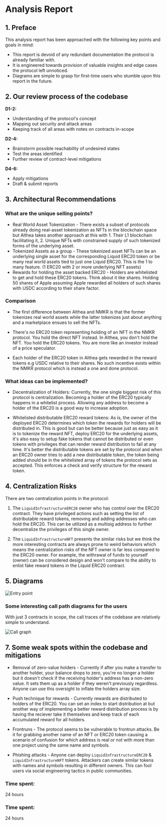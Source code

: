 # Analysis Report

## 1. Preface

This analysis report has been approached with the following key points and goals in mind:

 - This report is devoid of any redundant documentation the protocol is already familiar with.
 - It is engineered towards provision of valuable insights and edge cases the protocol left unnoticed.
 - Diagrams are simple to grasp for first-time users who stumble upon this report in the future.

## 2. Our review process of the codebase

**D1-2:**
 - Understanding of the protocol's concept
 - Mapping out security and attack areas
 - Keeping track of all areas with notes on contracts in-scope

**D2-4:**
 - Brainstorm possible reachability of undesired states
 - Test the areas identified
 - Further review of contract-level mitigations

**D4-6:**
 - Apply mitigations
 - Draft & submit reports

## 3. Architectural Recommendations

### What are the unique selling points?
  - Real World Asset Tokenization - There exists a subset of protocols already doing real-asset tokenization as NFTs in the blockchain space but Althea takes another approach at this with 1. Their L1 blockchain facilitating it, 2. Unique NFTs with constrained supply of such tokenized forms of the underlying asset.
 - Tokenized Assets as a group - These tokenized asset NFTs can be an underlying single asset for the corresponding Liquid ERC20 token or be many real world assets tied to just one Liquid ERC20. This is the 1 to many feature. (1 ERC20 with 2 or more underlying NFT assets)
 - Rewards for holding the asset backed ERC20 - Holders are whitelisted to get and hold these ERC20 tokens. Think about it like shares. Holding 50 shares of Apple assuming Apple rewarded all holders of such shares with USDC according to their share factor.

### Comparison
 - The first difference between Althea and NMKR is that the former tokenizes real world assets while the latter tokenizes just about anything and a marketplace ensues to sell the NFTs.

 - There's no ERC20 token representing holding of an NFT in the NMKR protocol. You hold the direct NFT instead. In Althea, you don't hold the NFT. You hold the ERC20 tokens. You are more like an investor instead of a price speculator.

 - Each holder of the ERC20 token in Althea gets rewarded in the reward tokens e.g USDC relative to their shares. No such incentive exists within the NMKR protocol which is instead a one and done protocol.

### What ideas can be implemented?
 - Decentralization of Holders: Currently, the one single biggest risk of this protocol is centralization. Becoming a holder of the ERC20 typically happens in a whitelist process. Allowing any address to become a holder of the ERC20 is a good way to increase adoption.

 - Whitelisted distributable ERC20 reward tokens: As is, the owner of the deployed ERC20 determines which token the rewards for holders will be distributed in. This is good but can be better because just as easy as it is to tokenize the reward NFT, deploy ERC20 for the underlying assets, it's also easy to setup fake tokens that cannot be distributed or even tokens with privileges that can render reward distribution to fail at any time. It's better the distributable tokens are set by the protocol and when an ERC20 owner tries to add a new distributable token, the token being added should be in the whitelisted array of tokens the protocol sets as accepted. This enforces a check and verify structure for the reward token.

## 4. Centralization Risks

There are two centralization points in the protocol:

1. The `LiquidInfrastructureERC20` owner who has control over the ERC20 contract. They have privileged actions such as setting the list of distributable reward tokens, removing and adding addresses who can hold the ERC20. This can be utilized as a multisig address to further decentralize the privileges of this single owner.

2. The `LiquidInfrastructureNFT` presents the similar risks but we think the more interesting contracts are always prone to weird behaviors which means the centralization risks of the NFT owner is far less compared to the ERC20 owner. For example, the withrawal of funds to yourself (owner) can be considered design and won't compare to the ability to enlist fake reward tokens in the Liquid ERC20 contract.


## 5. Diagrams

![Entry point](https://rexjoseph.github.io/images/althea-entry.png)

### Some interesting call path diagrams for the users

With just 3 contracts in scope, the call traces of the codebase are relatively simple to understand.

![Call graph](https://rexjoseph.github.io/images/althea-call-graph.png)


## 7. Some weak spots within the codebase and mitigations
 - Removal of zero-value holders - Currently if after you make a transfer to another holder, your balance drops to zero, you're no longer a holder but it doesn't check if the receiving holder's address has a non-zero value. It sets them up as a holder if they weren't previously regardless. Anyone can use this oversight to inflate the holders array size.

 - Push technique for rewards - Currently rewards are distributed to holders of the ERC20. You can set an index to start distribution at but another way of implementing a better reward distribution process is by having the reciever take it themselves and keep track of each accumulated reward for all holders.

 - Frontruns - The protocol seems to be vulnerable to frontrun attacks. Be it for grabbing another name of an NFT or ERC20 token causing a scenario of confusion for which address is real or not with more than one project using the same name and symbols.

 - Phishing attacks - Anyone can deploy `LiquidInfrastructureERC20` & `LiquidInfrastructureNFT` tokens. Attackers can create similar tokens with names and symbols resulting in different owners. This can fool users via social engineering tactics in public communities.

### Time spent:
24 hours



### Time spent:
24 hours